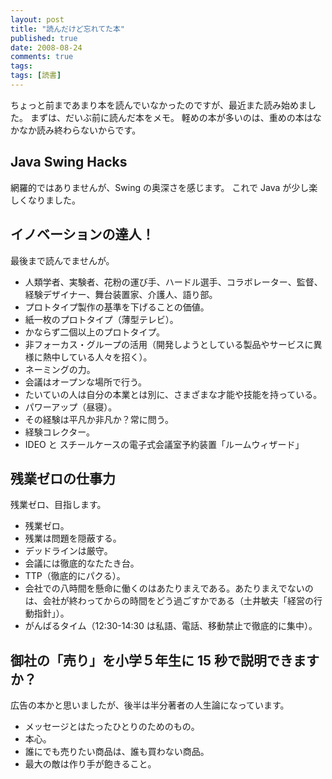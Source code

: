 ```yaml
---
layout: post
title: "読んだけど忘れてた本"
published: true
date: 2008-08-24
comments: true
tags:
tags: [読書]
---
```


ちょっと前まであまり本を読んでいなかったのですが、最近また読み始めました。
まずは、だいぶ前に読んだ本をメモ。
軽めの本が多いのは、重めの本はなかなか読み終わらないからです。

## Java Swing Hacks

網羅的ではありませんが、Swing の奥深さを感じます。
これで Java が少し楽しくなりました。

## イノベーションの達人！

最後まで読んでませんが。

- 人類学者、実験者、花粉の運び手、ハードル選手、コラボレーター、監督、経験デザイナー、舞台装置家、介護人、語り部。
- プロトタイプ製作の基準を下げることの価値。
- 紙一枚のプロトタイプ（薄型テレビ）。
- かならず二個以上のプロトタイプ。
- 非フォーカス・グループの活用（開発しようとしている製品やサービスに異様に熱中している人々を招く）。
- ネーミングの力。
- 会議はオープンな場所で行う。
- たいていの人は自分の本業とは別に、さまざまな才能や技能を持っている。
- パワーアップ（昼寝）。
- その経験は平凡か非凡か？常に問う。
- 経験コレクター。
- IDEO と スチールケースの電子式会議室予約装置「ルームウィザード」

## 残業ゼロの仕事力

残業ゼロ、目指します。

- 残業ゼロ。
- 残業は問題を隠蔽する。
- デッドラインは厳守。
- 会議には徹底的なたたき台。
- TTP（徹底的にパクる）。
- 会社での八時間を懸命に働くのはあたりまえである。あたりまえでないのは、会社が終わってからの時間をどう過ごすかである（土井敏夫「経営の行動指針」）。
- がんばるタイム（12:30-14:30 は私語、電話、移動禁止で徹底的に集中）。

## 御社の「売り」を小学５年生に 15 秒で説明できますか？

広告の本かと思いましたが、後半は半分著者の人生論になっています。

- メッセージとはたったひとりのためのもの。
- 本心。
- 誰にでも売りたい商品は、誰も買わない商品。
- 最大の敵は作り手が飽きること。
